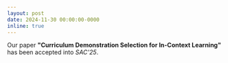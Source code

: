 ```yaml
---
layout: post
date: 2024-11-30 00:00:00-0000
inline: true
---
```


Our paper **"Curriculum Demonstration Selection for In-Context Learning"** has been accepted into *SAC'25*.
